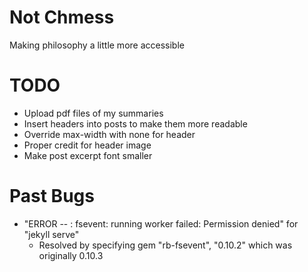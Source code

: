 # Not Chmess
Making philosophy a little more accessible

# TODO 
* Upload pdf files of my summaries
* Insert headers into posts to make them more readable
* Override max-width with none for header
* Proper credit for header image
* Make post excerpt font smaller

# Past Bugs
* "ERROR -- : fsevent: running worker failed: Permission denied" for "jekyll serve"
    * Resolved by specifying gem "rb-fsevent", "0.10.2" which was originally 0.10.3